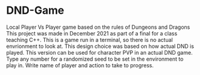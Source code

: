 # DND-Game
Local Player Vs Player game based on the rules of Dungeons and Dragons
This project was made in December 2021 as part of a final for a class teaching C++. 
This is a game run in a terminal, so there is no actual envrionment to look at. This design choice was based on how actual DND is played. This version can be used for character PVP in an actual DND game.
Type any number for a randomized seed to be set in the environment to play in.
Write name of player and action to take to progress.
